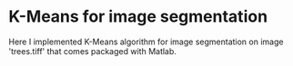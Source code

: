 K-Means for image segmentation 
=====================

Here I implemented K-Means algorithm for image segmentation on image 'trees.tiff' that comes packaged with Matlab. 
